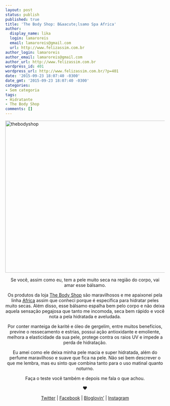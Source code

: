 ```yaml
---
layout: post
status: publish
published: true
title: 'The Body Shop: B&aacute;lsamo Spa Africa'
author:
  display_name: lika
  login: lamaroreis
  email: lamaroreis@gmail.com
  url: http://www.felizassim.com.br
author_login: lamaroreis
author_email: lamaroreis@gmail.com
author_url: http://www.felizassim.com.br
wordpress_id: 401
wordpress_url: http://www.felizassim.com.br/?p=401
date: '2015-09-23 18:07:40 -0300'
date_gmt: '2015-09-23 18:07:40 -0300'
categories:
- Sem categoria
tags:
- Hidratante
- The Body Shop
comments: []
---
```

<p><a href="http://52.88.2.168/wp-content/uploads/2015/09/FullSizeRender.jpg"><img class="aligncenter wp-image-402 size-large" src="http://52.88.2.168/wp-content/uploads/2015/09/FullSizeRender-1024x768.jpg" alt="thebodyshop" width="640" height="480" /></a></p>
<p style="text-align: center;">Se voc&ecirc;, assim como eu, tem a pele muito seca na regi&atilde;o do corpo, vai amar esse b&aacute;lsamo.</p></p>
<p style="text-align: center;">Os produtos da loja <a href="http://www.thebodyshop.com.br/">The Body Shop</a>&nbsp;s&atilde;o maravilhosos e me apaixonei pela linha <a href="http://www.thebodyshop.com.br/produto/balsamo-para-o-corpo-de-manteiga-de-karite-e-oleo-de-gergelim-spa-africa-92">Africa</a>&nbsp;assim que conheci porque &eacute; espec&iacute;fica para hidratar peles muito secas. Al&eacute;m disso, esse b&aacute;lsamo&nbsp;espalha bem pelo corpo e n&atilde;o deixa aquela sensa&ccedil;&atilde;o pegajosa que tanto me incomoda, seca bem r&aacute;pido e voc&ecirc; nota a pela hidratada e aveludada.</p></p>
<p style="text-align: center;">Por conter&nbsp;manteiga de karit&eacute; e &oacute;leo de gergelim, entre muitos benef&iacute;cios, previne o ressecamento e estrias, possui a&ccedil;&atilde;o antioxidante e emoliente, melhora a elasticidade da sua pele, protege&nbsp;contra os&nbsp;raios UV e impede a perda de hidrata&ccedil;&atilde;o.</p></p>
<p style="text-align: center;">Eu amei como ele deixa minha pele macia e super hidratada, al&eacute;m do perfume&nbsp;maravilhoso e suave que fica na pele. N&atilde;o sei bem descrever o que me lembra, mas eu sinto que combina tanto para o uso matinal quanto noturno.</p></p>
<p style="text-align: center;">Fa&ccedil;a o teste voc&ecirc; tamb&eacute;m e depois me fala o que achou.</p></p>
<p style="text-align: center;"><b>&hearts;</b></p></p>
<p style="text-align: center;"><a href="https://twitter.com/lettiicee">Twitter</a>&nbsp;|&nbsp;<a href="http://www.facebook.com/blogfelizassim">Facebook</a>&nbsp;|&nbsp;<a href="https://www.bloglovin.com/blogs/feliz-assim-14224049">Bloglovin&rsquo;</a>&nbsp;|&nbsp;<a href="http://instagram.com/lettiicee">Instagram</a></p></p>
